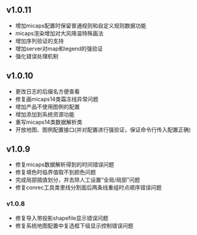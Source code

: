 ## v1.0.11
* 增加micaps配置时保留普通规则和自定义规则数据功能
* micaps渲染增加对大风降温特殊画法
* 增加序列验证的支持
* 增加server对map和legend的强验证
* 强化错误处理机制

## v1.0.10
* 更改日志的后缀名方便查看
* 修复画micaps14类霜冻线异常问题
* 增加产品不使用图例的配置
* 增加添加到系统资源功能
* 重写micaps14类数据解析类
* 开放地图、图例配置接口(并对配置进行强验证，保证命令行传入配置正确)

## v1.0.9
* 修复micaps数据解析得到的时间错误问题
* 修复填色时临界值取不到颜色问题
* 完成局部插值划分，并去除人工设置“全局/局部”问题
* 修复conrec工具类里线分割面后两条线重组时点顺序错误问题

### v1.0.8
* 修复导入带投影shapefile显示错误问题
* 修复系统地图配置中复选框下级显示控制错误问题

